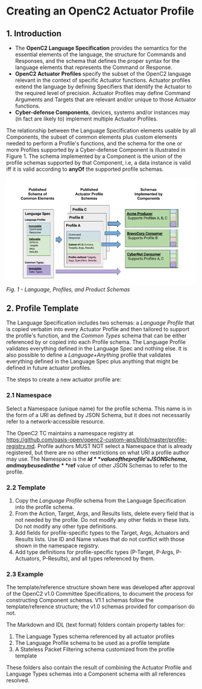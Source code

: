 # Creating an OpenC2 Actuator Profile
## 1. Introduction
* The **OpenC2 Language Specification** provides the semantics for the essential elements
of the language, the structure for Commands and Responses, and the schema that defines the
proper syntax for the language elements that represents the Command or Response.
* **OpenC2 Actuator Profiles** specify the subset of the OpenC2 language relevant in the
context of specific Actuator functions. Actuator profiles extend the language by defining
Specifiers that identify the Actuator to the required level of precision. Actuator Profiles
may define Command Arguments and Targets that are relevant and/or unique to those Actuator functions.
* **Cyber-defense Components**, devices, systems and/or instances may (in fact are likely to)
implement multiple Actuator Profiles.

The relationship between the Language Specification elements usable by all Components,
the subset of common elements plus custom elements needed to perform a Profile's functions,
and the schema for the one or more Profiles supported by a Cyber-defense Component
is illustrated in Figure 1.  The schema implemented by a Component is the union of the profile
schemas supported by that Component, i.e, a data instance is valid iff it is valid according
to **anyOf** the supported profile schemas.

![Resolver](images/resolver.png)
*Fig. 1 - Language, Profiles, and Product Schemas*
## 2. Profile Template
The Language Specification includes two schemas: a *Language Profile* that is copied verbatim
into every Actuator Profile and then tailored to support the profile's function, and the
*Common Types* schema that can be either referenced by or copied into each Profile schema.
The Language Profile validates everything defined in the Language Spec and nothing else.
It is also possible to define a *Language+Anything* profile that validates everything
defined in the Language Spec plus anything that might be defined in future actuator profiles.

The steps to create a new actuator profile are:
### 2.1 Namespace
Select a Namespace (unique name) for the profile schema. This name is in the form of a URI as
defined by JSON Schema, but it does not necessarily refer to a network-accessible resource.

The OpenC2 TC maintains a namespace registry at
https://github.com/oasis-open/openc2-custom-aps/blob/master/profile-registry.md. Profile
authors MUST NOT select a Namespace that is already registered, but there are no other
restrictions on what URI a profile author may use.  The Namespace is the **$id** value
of the profile's JSON Schema, and may be used in the **$ref** value of other JSON Schemas
to refer to the profile.
### 2.2 Template
1. Copy the *Language Profile* schema from the Language Specification into the profile schema.
2. From the Action, Target, Args, and Results lists, delete every field that is not
needed by the profile.  Do not modify any other fields in these lists.  Do not modify
any other type definitions.
3. Add fields for profile-specific types to the Target, Args, Actuators and Results lists.
Use ID and Name values that do not conflict with those shown in the namespace registry.
4. Add type definitions for profile-specific types (P-Target, P-Args, P-Actuators, P-Results),
and all types referenced by them.

### 2.3 Example
The template/reference structure shown here was developed after approval of the OpenC2 v1.0
Committee Specifications, to document the process for constructing Component schemas.
V1.1 schemas follow the template/reference structure; the v1.0 schemas provided for
comparison do not.

The Markdown and IDL (text format) folders contain property tables for:
1) The Language Types schema referenced by all actuator profiles
2) The Language Profile schema to be used as a profile template
3) A Stateless Packet Filtering schema customized from the profile template

These folders also contain the result of combining the Actuator Profile and Language Types
schemas into a Component schema with all references resolved.

